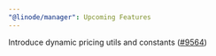 ```yaml
---
"@linode/manager": Upcoming Features
---
```


Introduce dynamic pricing utils and constants ([#9564](https://github.com/linode/manager/pull/9564))
